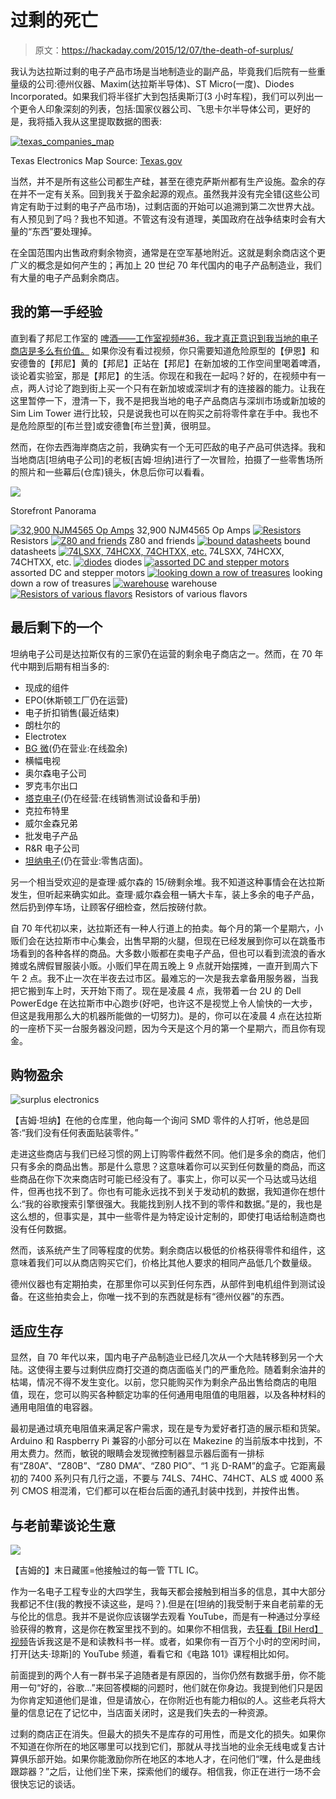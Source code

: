 # 过剩的死亡

> 原文：<https://hackaday.com/2015/12/07/the-death-of-surplus/>

我认为达拉斯过剩的电子产品市场是当地制造业的副产品，毕竟我们后院有一些重量级的公司:德州仪器、Maxim(达拉斯半导体)、ST Micro(一度)、Diodes Incorporated。如果我们将半径扩大到包括奥斯汀(3 小时车程)，我们可以列出一个更令人印象深刻的列表，包括:国家仪器公司、飞思卡尔半导体公司，更好的是，我将插入我从这里提取数据的图表:

[![texas_companies_map](img/64805b7e49f5cb69f8c080bac9d19db4.png)](https://hackaday.com/wp-content/uploads/2015/12/texas_companies_map.png)

Texas Electronics Map Source: [Texas.gov](http://gov.texas.gov/files/ecodev/Texas_Electronics_Report.pdf)

当然，并不是所有这些公司都生产硅，甚至在德克萨斯州都有生产设施。盈余的存在并不一定有关系。回到我关于盈余起源的观点。虽然我并没有完全错(这些公司肯定有助于过剩的电子产品市场)，过剩店面的开始可以追溯到第二次世界大战。有人预见到了吗？我也不知道。不管这有没有道理，美国政府在战争结束时会有大量的“东西”要处理掉。

在全国范围内出售政府剩余物资，通常是在空军基地附近。这就是剩余商店这个更广义的概念是如何产生的；再加上 20 世纪 70 年代国内的电子产品制造业，我们有大量的电子产品剩余商店。

## 我的第一手经验

直到看了邦尼工作室的 [啤酒——工作室视频#36，我才真正意识到我当地的电子商店是多么有价值。](https://www.youtube.com/watch?v=Zt7WVF5UfnA) 如果你没有看过视频，你只需要知道危险原型的【伊恩】和安德鲁的【邦尼】黄的【邦尼】正站在【邦尼】在新加坡的工作空间里喝着啤酒，谈论着实验室，那是【邦尼】的生活。你现在和我在一起吗？好的，在视频中有一点，两人讨论了跑到街上买一个只有在新加坡或深圳才有的连接器的能力。让我在这里暂停一下，澄清一下，我不是把我当地的电子产品商店与深圳市场或新加坡的 Sim Lim Tower 进行比较，只是说我也可以在购买之前将零件拿在手中。我也不是危险原型的[布兰登]或安德鲁[布兰登]黄，很明显。

然而，在你去西海岸商店之前，我确实有一个无可匹敌的电子产品可供选择。我和当地商店[坦纳电子公司]的老板[吉姆·坦纳]进行了一次冒险，拍摄了一些零售场所的照片和一些幕后(仓库)镜头，休息后你可以看看。

[![](img/4122f9d856aa640faae9ff40806a9c21.png)](https://hackaday.com/wp-content/uploads/2015/12/pano_20151128_152924.jpg)

Storefront Panorama

 [![32,900 NJM4565 Op Amps](img/e005b57a4b212a6c4a31f4f2dffc2bf1.png "so many op-amps")](https://hackaday.com/2015/12/07/the-death-of-surplus/img_20151203_172826/) 32,900 NJM4565 Op Amps [![Resistors](img/e25f4fde4a3b96b89134ee7cd8f1cf43.png "res_1")](https://hackaday.com/2015/12/07/the-death-of-surplus/res_1/) Resistors [![Z80 and friends](img/6e0e3849183516b886d235fd8bbeb566.png "z80")](https://hackaday.com/2015/12/07/the-death-of-surplus/z80-4/) Z80 and friends [![bound datasheets](img/6475e8586a9eb821b55a4162b0086448.png "data_books_bottom")](https://hackaday.com/2015/12/07/the-death-of-surplus/data_books_bottom/) bound datasheets [![74LSXX, 74HCXX, 74CHTXX, etc.](img/661f67d5004942093e6d126e039f526c.png "74HC")](https://hackaday.com/2015/12/07/the-death-of-surplus/74hc/) 74LSXX, 74HCXX, 74CHTXX, etc. [![diodes](img/d69917454e08f381672d62deb8880744.png "diodes")](https://hackaday.com/2015/12/07/the-death-of-surplus/diodes-2/) diodes [![assorted DC and stepper motors](img/2c8add7bad8a725a7788174b00d7e959.png "motors")](https://hackaday.com/2015/12/07/the-death-of-surplus/motors/) assorted DC and stepper motors [![looking down a row of treasures](img/13e27869fb14c6b1b8afd9b3030f848f.png "Warehouse Row E")](https://hackaday.com/2015/12/07/the-death-of-surplus/img_20151203_164141/) looking down a row of treasures [![warehouse](img/508da8e5016dedca4a7051fa7840dbb1.png "Warehouse view from the top shelf")](https://hackaday.com/2015/12/07/the-death-of-surplus/img_20151203_163530/) warehouse [![Resistors of various flavors](img/f0b757a22a1f79faf72c8e8eab98cb32.png "res_2")](https://hackaday.com/2015/12/07/the-death-of-surplus/res_2/) Resistors of various flavors

## 最后剩下的一个

坦纳电子公司是达拉斯仅有的三家仍在运营的剩余电子商店之一。然而，在 70 年代中期到后期有相当多的:

*   现成的组件
*   EPO(休斯顿工厂仍在运营)
*   电子折扣销售(最近结束)
*   朗杜尔的
*   Electrotex
*   [BG 微](http://www.bgmicro.com)(仍在营业:在线盈余)
*   横幅电视
*   奥尔森电子公司
*   罗克韦尔出口
*   [塔克电子](http://www.tucker.com/)(仍在经营:在线销售测试设备和手册)
*   克拉布特里
*   威尔金森兄弟
*   批发电子产品
*   R&R 电子公司
*   [坦纳电子](http://www.tannerelectronics.com)(仍在营业:零售店面)。

另一个相当受欢迎的是查理·威尔森的 15/磅剩余堆。我不知道这种事情会在达拉斯发生，但听起来确实如此。查理·威尔森会租一辆大卡车，装上多余的电子产品，然后扔到停车场，让顾客仔细检查，然后按磅付款。

自 70 年代初以来，达拉斯还有一种人行道上的拍卖。每个月的第一个星期六，小贩们会在达拉斯市中心集会，出售早期的火腿，但现在已经发展到你可以在跳蚤市场看到的各种各样的商品。大多数小贩都在卖电子产品，但也可以看到流浪的香水摊或名牌假冒服装小贩。小贩们早在周五晚上 9 点就开始摆摊，一直开到周六下午 2 点。我不止一次在半夜去过市区。最难忘的一次是我去拿备用服务器，当我把它搬到车上时，天开始下雨了。现在是凌晨 4 点，我带着一台 2U 的 Dell PowerEdge 在达拉斯市中心跑步(好吧，也许这不是视觉上令人愉快的一大步，但这是我用那么大的机器所能做的一切努力)。是的，你可以在凌晨 4 点在达拉斯的一座桥下买一台服务器没问题，因为今天是这个月的第一个星期六，而且你有现金。

## 购物盈余

![surplus electronics](img/29b8f4dc2800e68645470a90d9b48e54.png)

【吉姆·坦纳】在他的仓库里，他向每一个询问 SMD 零件的人打听，他总是回答:“我们没有任何表面贴装零件。”

走进这些商店与我们已经习惯的网上订购零件截然不同。他们是多余的商店，他们只有多余的商品出售。那是什么意思？这意味着你可以买到任何数量的商品，而这些商品在你下次来商店时可能已经没有了。事实上，你可以买一个马达或马达组件，但再也找不到了。你也有可能永远找不到关于发动机的数据，我知道你在想什么:“我的谷歌搜索引擎很强大。我能找到别人找不到的零件和数据。”是的，我也是这么想的，但事实是，其中一些零件是为特定设计定制的，即使打电话给制造商也没有任何数据。

然而，该系统产生了同等程度的优势。剩余商店以极低的价格获得零件和组件，这意味着我们可以从商店购买它们，价格比其他人要求的相同产品低几个数量级。

德州仪器也有定期拍卖，在那里你可以买到任何东西，从部件到电机组件到测试设备。在这些拍卖会上，你唯一找不到的东西就是标有“德州仪器”的东西。

## 适应生存

显然，自 70 年代以来，国内电子产品制造业已经几次从一个大陆转移到另一个大陆。这使得主要与过剩供应商打交道的商店面临关门的严重危险。随着剩余油井的枯竭，情况不得不发生变化。以前，您只能购买作为剩余产品出售给商店的电阻值，现在，您可以购买各种额定功率的任何通用电阻值的电阻器，以及各种材料的通用电阻值的电容器。

最初是通过填充电阻值来满足客户需求，现在是专为爱好者打造的展示柜和货架。Arduino 和 Raspberry Pi 兼容的小部分可以在 Makezine 的当前版本中找到，不用太费力。然而，敏锐的眼睛会发现微控制器显示器后面有一排标有“Z80A”、“Z80B”、“Z80 DMA”、“Z80 PIO”、“1 兆 D-RAM”的盒子。它距离最初的 7400 系列只有几行之遥，不要与 74LS、74HC、74HCT、ALS 或 4000 系列 CMOS 相混淆，它们都可以在柜台后面的通孔封装中找到，并按件出售。

## 与老前辈谈论生意

![](img/88ea3f69c201a68403c8ff846cf01656.png)

【吉姆的】末日藏匿=他接触过的每一管 TTL IC。

作为一名电子工程专业的大四学生，我每天都会接触到相当多的信息，其中大部分我都记不住(我的教授不读这些，是吗？).但是在[坦纳的]我受制于来自老前辈的无与伦比的信息。我并不是说你应该辍学去观看 YouTube，而是有一种通过分享经验获得的教育，这是你在教室里找不到的。如果你不相信我，去[狂看【Bil Herd】视频](http://hackaday.com/2015/05/28/from-gates-to-fpgas-part-1-basic-logic/)告诉我这是不是和读教科书一样。或者，如果你有一百万个小时的空闲时间，打开[达夫·琼斯]的 YouTube 频道，看看它和《电路 101》课程相比如何。

前面提到的两个人有一群书呆子追随者是有原因的，当你仍然有数据手册，你不能用一句“好的，谷歌…”来回答模糊的问题时，他们就在你身边。我提到他们只是因为你肯定知道他们是谁，但是请放心，在你附近也有能力相似的人。这些老兵将大量的信息记在了记忆中，当店面关闭时，这是我们失去的一种资源。

过剩的商店正在消失。但最大的损失不是库存的可用性，而是文化的损失。如果你不知道在你所在的地区哪里可以找到它们，那就从寻找当地的业余无线电或复古计算俱乐部开始。如果你能激励你所在地区的本地人才，在问他们“嘿，什么是曲线跟踪器？”之后，让他们坐下来，探索他们的缓存。相信我，你正在进行一场不会很快忘记的谈话。